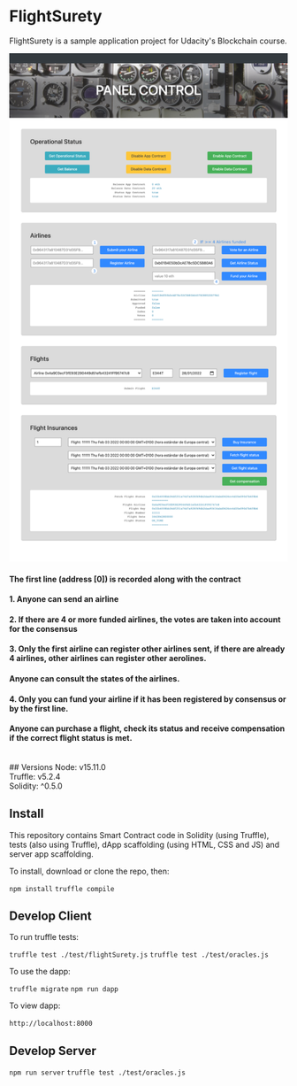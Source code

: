 # FlightSurety

FlightSurety is a sample application project for Udacity's Blockchain course.


![This is an image](./images/dappp.png)
<br>
#### The first line (address [0]) is recorded along with the contract
#### 1. Anyone can send an airline
#### 2. If there are 4 or more funded airlines, the votes are taken into account for the consensus
#### 3. Only the first airline can register other airlines sent, if there are already 4 airlines, other airlines can register other aerolines.
#### Anyone can consult the states of the airlines.
#### 4. Only you can fund your airline if it has been registered by consensus or by the first line.
#### Anyone can purchase a flight, check its status and receive compensation if the correct flight status is met.
<br>
## Versions
Node: v15.11.0<br>
Truffle: v5.2.4<br>
Solidity: ^0.5.0


## Install

This repository contains Smart Contract code in Solidity (using Truffle), tests (also using Truffle), dApp scaffolding (using HTML, CSS and JS) and server app scaffolding.

To install, download or clone the repo, then:

`npm install`
`truffle compile`

## Develop Client

To run truffle tests:

`truffle test ./test/flightSurety.js`
`truffle test ./test/oracles.js`

To use the dapp:

`truffle migrate`
`npm run dapp`

To view dapp:

`http://localhost:8000`

## Develop Server

`npm run server`
`truffle test ./test/oracles.js`

